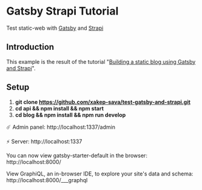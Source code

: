 # Gatsby Strapi Tutorial

Test static-web with [Gatsby](https://www.gatsbyjs.org) and [Strapi](https://strapi.io)

## Introduction

This example is the result of the tutorial "[Building a static blog using Gatsby and Strapi](https://blog.strapi.io/building-a-static-website-using-gatsby-and-strapi)".

## Setup

1. **git clone https://github.com/xakep-sava/test-gatsby-and-strapi.git**
3. **cd api && npm install && npm start**
4. **cd blog && npm install && npm run develop**


☄️ Admin panel: http://localhost:1337/admin

⚡️ Server: http://localhost:1337

You can now view gatsby-starter-default in the browser: http://localhost:8000/

View GraphiQL, an in-browser IDE, to explore your site's data and schema: http://localhost:8000/___graphql
